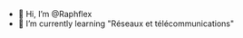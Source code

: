 - 👋 Hi, I’m @Raphflex
- 🌱 I’m currently learning "Réseaux et télécommunications"

<!---
Raphflex/Raphflex is a ✨ special ✨ repository because its `README.md` (this file) appears on your GitHub profile.
You can click the Preview link to take a look at your changes.
--->
